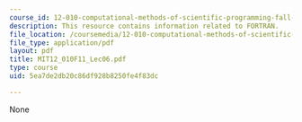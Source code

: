 ```yaml
---
course_id: 12-010-computational-methods-of-scientific-programming-fall-2011
description: This resource contains information related to FORTRAN.
file_location: /coursemedia/12-010-computational-methods-of-scientific-programming-fall-2011/5ea7de2db20c86df928b8250fe4f83dc_MIT12_010F11_Lec06.pdf
file_type: application/pdf
layout: pdf
title: MIT12_010F11_Lec06.pdf
type: course
uid: 5ea7de2db20c86df928b8250fe4f83dc

---
```

None
